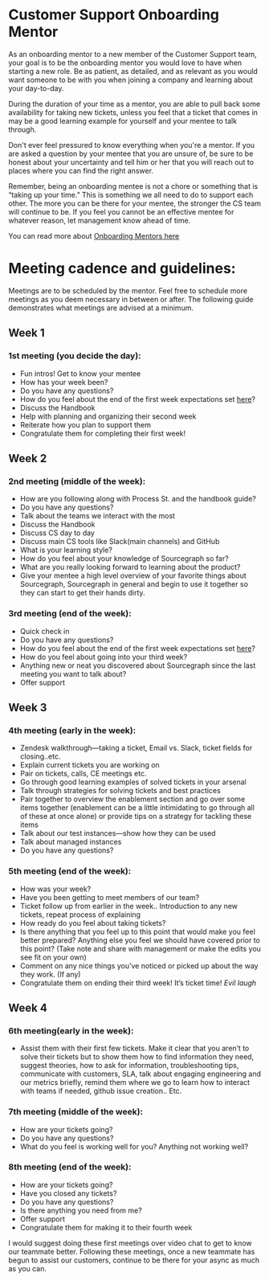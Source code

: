 # Customer Support Onboarding Mentor

As an onboarding mentor to a new member of the Customer Support team, your goal is to be the onboarding mentor you would love to have when starting a new role.
Be as patient, as detailed, and as relevant as you would want someone to be with you when joining a company and learning about your day-to-day.

During the duration of your time as a mentor, you are able to pull back some availability for taking new tickets, unless you feel that a ticket that comes in may be a good learning example for yourself and your mentee to talk through.

Don't ever feel pressured to know everything when you're a mentor. If you are asked a question by your mentee that you are unsure of, be sure to be honest about your uncertainty and tell him or her that you will reach out to places where you can find the right answer.

Remember, being an onboarding mentee is not a chore or something that is “taking up your time.” This is something we all need to do to support each other. The more you can be there for your mentee, the stronger the CS team will continue to be. If you feel you cannot be an effective mentee for whatever reason, let management know ahead of time.

You can read more about [Onboarding Mentors here](../../../people-talent/onboarding-mentor.md)

# Meeting cadence and guidelines:

Meetings are to be scheduled by the mentor. Feel free to schedule more meetings as you deem necessary in between or after. The following guide demonstrates what meetings are advised at a minimum.

## Week 1

### 1st meeting (you decide the day):

- Fun intros! Get to know your mentee
- How has your week been?
- Do you have any questions?
- How do you feel about the end of the first week expectations set [here](customer-support-onboarding.md#by-the-end-of-your-first-week-the-following-will-be-true)?
- Discuss the Handbook
- Help with planning and organizing their second week
- Reiterate how you plan to support them
- Congratulate them for completing their first week!

## Week 2

### 2nd meeting (middle of the week):

- How are you following along with Process St. and the handbook guide?
- Do you have any questions?
- Talk about the teams we interact with the most
- Discuss the Handbook
- Discuss CS day to day
- Discuss main CS tools like Slack(main channels) and GitHub
- What is your learning style?
- How do you feel about your knowledge of Sourcegraph so far?
- What are you really looking forward to learning about the product?
- Give your mentee a high level overview of your favorite things about Sourcegraph, Sourcegraph in general and begin to use it together so they can start to get their hands dirty.

### 3rd meeting (end of the week):

- Quick check in
- Do you have any questions?
- How do you feel about the end of the first week expectations set [here](customer-support-onboarding.md#by-the-end-of-your-second-week-the-following-will-be-true)?
- How do you feel about going into your third week?
- Anything new or neat you discovered about Sourcegraph since the last meeting you want to talk about?
- Offer support

## Week 3

### 4th meeting (early in the week):

- Zendesk walkthrough—taking a ticket, Email vs. Slack, ticket fields for closing..etc.
- Explain current tickets you are working on
- Pair on tickets, calls, CE meetings etc.
- Go through good learning examples of solved tickets in your arsenal
- Talk through strategies for solving tickets and best practices
- Pair together to overview the enablement section and go over some items together (enablement can be a little intimidating to go through all of these at once alone) or provide tips on a strategy for tackling these items
- Talk about our test instances—show how they can be used
- Talk about managed instances
- Do you have any questions?

### 5th meeting (end of the week):

- How was your week?
- Have you been getting to meet members of our team?
- Ticket follow up from earlier in the week.. Introduction to any new tickets, repeat process of explaining
- How ready do you feel about taking tickets?
- Is there anything that you feel up to this point that would make you feel better prepared? Anything else you feel we should have covered prior to this point? (Take note and share with management or make the edits you see fit on your own)
- Comment on any nice things you’ve noticed or picked up about the way they work. (If any)
- Congratulate them on ending their third week! It’s ticket time! _Evil laugh_

## Week 4

### 6th meeting(early in the week):

- Assist them with their first few tickets. Make it clear that you aren’t to solve their tickets but to show them how to find information they need, suggest theories, how to ask for information, troubleshooting tips, communicate with customers, SLA, talk about engaging engineering and our metrics briefly, remind them where we go to learn how to interact with teams if needed, github issue creation.. Etc.

### 7th meeting (middle of the week):

- How are your tickets going?
- Do you have any questions?
- What do you feel is working well for you? Anything not working well?

### 8th meeting (end of the week):

- How are your tickets going?
- Have you closed any tickets?
- Do you have any questions?
- Is there anything you need from me?
- Offer support
- Congratulate them for making it to their fourth week

I would suggest doing these first meetings over video chat to get to know our teammate better. Following these meetings, once a new teammate has begun to assist our customers, continue to be there for your async as much as you can.
